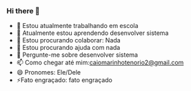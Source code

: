 ### Hi there 👋

- 🔭 Estou atualmente trabalhando em escola
- 🌱 Atualmente estou aprendendo desenvolver sistema
- 👯 Estou procurando colaborar: Nada
- 🤔 Estou procurando ajuda com nada
- 💬 Pergunte-me sobre desenvolver sistema
- 📫 Como chegar até mim:caiomarinhotenorio2@gmail.com
- 😄 Pronomes: Ele/Dele
- ⚡Fato engraçado: fato engraçado

